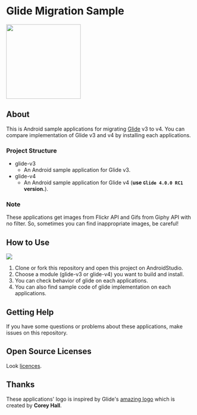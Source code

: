 # Glide Migration Sample
<img src="https://github.com/ronnnnn/GlideMigrationSample/blob/master/images/GMS_icon.png?raw=true" width="200">

## About
This is Android sample applications for migrating [Glide](https://github.com/bumptech/glide) v3 to v4.
You can compare implementation of Glide v3 and v4 by installing each applications.

### Project Structure
- glide-v3
  - An Android sample application for Glide v3.
- glide-v4
  - An Android sample application for Glide v4 (**use `Glide 4.0.0 RC1` version.**).
  
### Note
These applications get images from Flickr API and Gifs from Giphy API with no filter.
So, sometimes you can find inappropriate images, be careful!

## How to Use
![](https://github.com/ronnnnn/GlideMigrationSample/blob/master/images/overview.gif?raw=true)
1. Clone or fork this repository and open this project on AndroidStudio.
2. Choose a module (glide-v3 or glide-v4) you want to build and install.
3. You can check behavior of glide on each applications.
4. You can also find sample code of glide implementation on each applications.

## Getting Help
If you have some questions or problems about these applications, make issues on this repository.

## Open Source Licenses
Look [licences](https://github.com/ronnnnn/GlideMigrationSample/blob/master/license/licences.md).

## Thanks
These applications' logo is inspired by Glide's [amazing logo](https://github.com/bumptech/glide/blob/master/static/glide_logo.png) which is created by **Corey Hall**.

